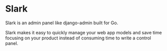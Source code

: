 # Slark

Slark is an admin panel like django-admin built for Go. 

Slark makes it easy to quickly manage your web app models and save time focusing on your product instead of consuming time to write a control panel.
